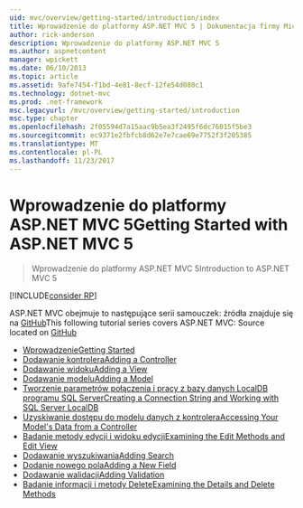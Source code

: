 ```yaml
---
uid: mvc/overview/getting-started/introduction/index
title: Wprowadzenie do platformy ASP.NET MVC 5 | Dokumentacja firmy Microsoft
author: rick-anderson
description: Wprowadzenie do platformy ASP.NET MVC 5
ms.author: aspnetcontent
manager: wpickett
ms.date: 06/10/2013
ms.topic: article
ms.assetid: 9afe7454-f1bd-4e81-8ecf-12fe54d080c1
ms.technology: dotnet-mvc
ms.prod: .net-framework
msc.legacyurl: /mvc/overview/getting-started/introduction
msc.type: chapter
ms.openlocfilehash: 2f05594d7a15aac9b5ea3f2495f6dc76015f5be3
ms.sourcegitcommit: ec9371e2fbfcb8d62e7e7cae69e7752f3f205385
ms.translationtype: MT
ms.contentlocale: pl-PL
ms.lasthandoff: 11/23/2017
---
```

<a name="getting-started-with-aspnet-mvc-5"></a><span data-ttu-id="b840b-103">Wprowadzenie do platformy ASP.NET MVC 5</span><span class="sxs-lookup"><span data-stu-id="b840b-103">Getting Started with ASP.NET MVC 5</span></span>
====================
> <span data-ttu-id="b840b-104">Wprowadzenie do platformy ASP.NET MVC 5</span><span class="sxs-lookup"><span data-stu-id="b840b-104">Introduction to ASP.NET MVC 5</span></span>

[!INCLUDE[consider RP](../../../../includes/razor.md)]

<span data-ttu-id="b840b-105">ASP.NET MVC obejmuje to następujące serii samouczek: źródła znajduje się na [GitHub](https://github.com/aspnet/Docs/tree/master/aspnet/mvc/overview/getting-started/introduction/sample/MvcMovie/MvcMovie)</span><span class="sxs-lookup"><span data-stu-id="b840b-105">This following tutorial series covers ASP.NET MVC: Source located on [GitHub](https://github.com/aspnet/Docs/tree/master/aspnet/mvc/overview/getting-started/introduction/sample/MvcMovie/MvcMovie)</span></span>

- [<span data-ttu-id="b840b-106">Wprowadzenie</span><span class="sxs-lookup"><span data-stu-id="b840b-106">Getting Started</span></span>](getting-started.md)
- [<span data-ttu-id="b840b-107">Dodawanie kontrolera</span><span class="sxs-lookup"><span data-stu-id="b840b-107">Adding a Controller</span></span>](adding-a-controller.md)
- [<span data-ttu-id="b840b-108">Dodawanie widoku</span><span class="sxs-lookup"><span data-stu-id="b840b-108">Adding a View</span></span>](adding-a-view.md)
- [<span data-ttu-id="b840b-109">Dodawanie modelu</span><span class="sxs-lookup"><span data-stu-id="b840b-109">Adding a Model</span></span>](adding-a-model.md)
- [<span data-ttu-id="b840b-110">Tworzenie parametrów połączenia i pracy z bazy danych LocalDB programu SQL Server</span><span class="sxs-lookup"><span data-stu-id="b840b-110">Creating a Connection String and Working with SQL Server LocalDB</span></span>](creating-a-connection-string.md)
- [<span data-ttu-id="b840b-111">Uzyskiwanie dostępu do modelu danych z kontrolera</span><span class="sxs-lookup"><span data-stu-id="b840b-111">Accessing Your Model's Data from a Controller</span></span>](accessing-your-models-data-from-a-controller.md)
- [<span data-ttu-id="b840b-112">Badanie metody edycji i widoku edycji</span><span class="sxs-lookup"><span data-stu-id="b840b-112">Examining the Edit Methods and Edit View</span></span>](examining-the-edit-methods-and-edit-view.md)
- [<span data-ttu-id="b840b-113">Dodawanie wyszukiwania</span><span class="sxs-lookup"><span data-stu-id="b840b-113">Adding Search</span></span>](adding-search.md)
- [<span data-ttu-id="b840b-114">Dodanie nowego pola</span><span class="sxs-lookup"><span data-stu-id="b840b-114">Adding a New Field</span></span>](adding-a-new-field.md)
- [<span data-ttu-id="b840b-115">Dodawanie walidacji</span><span class="sxs-lookup"><span data-stu-id="b840b-115">Adding Validation</span></span>](adding-validation.md)
- [<span data-ttu-id="b840b-116">Badanie informacji i metody Delete</span><span class="sxs-lookup"><span data-stu-id="b840b-116">Examining the Details and Delete Methods</span></span>](examining-the-details-and-delete-methods.md)
